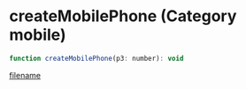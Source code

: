 # createMobilePhone (Category mobile)

```js
function createMobilePhone(p3: number): void
```

[filename](createMobilePhone_m.md ':include')